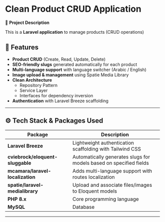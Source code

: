 # Clean Product CRUD Application

🔷 **Project Description**

This is a **Laravel application** to manage products (CRUD operations) 

## 🚀 **Features**

- **Product CRUD** (Create, Read, Update, Delete)
- **SEO-friendly slugs** generated automatically for each product
- **Multi-language support** with language switcher (Arabic / English)
- **Image upload & management** using Spatie Media Library
- **Clean Architecture**
  - Repository Pattern
  - Service Layer
  - Interfaces for dependency inversion
- **Authentication** with Laravel Breeze scaffolding

---

## ⚙️ **Tech Stack & Packages Used**

| Package | Description |
|---|---|
| **Laravel Breeze** | Lightweight authentication scaffolding with Tailwind CSS |
| **cviebrock/eloquent-sluggable** | Automatically generates slugs for models based on specified fields |
| **mcamara/laravel-localization** | Adds multi-language support with routes localization |
| **spatie/laravel-medialibrary** | Upload and associate files/images to Eloquent models |
| **PHP 8.x** | Core programming language |
| **MySQL** | Database |

---


